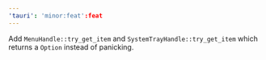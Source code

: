 ```yaml
---
'tauri': 'minor:feat':feat
---
```


Add `MenuHandle::try_get_item` and `SystemTrayHandle::try_get_item` which returns a `Option` instead of panicking.
